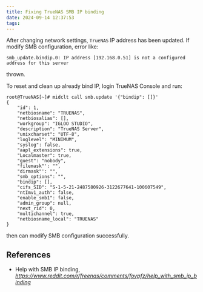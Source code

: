 ```yaml
---
title: Fixing TrueNAS SMB IP binding
date: 2024-09-14 12:37:53
tags:
---
```


After changing network settings, `TrueNAS` IP address has been updated. If modify SMB configuration, error like:

```
smb_update.bindip.0: IP address [192.168.0.51] is not a configured address for this server
```

thrown.

To reset and clean up already bind IP, login TrueNAS Console and run:

```
root@TrueNAS[~]# midclt call smb.update '{"bindip": []}'
{
    "id": 1,
    "netbiosname": "TRUENAS",
    "netbiosalias": [],
    "workgroup": "IGLOO STUDIO",
    "description": "TrueNAS Server",
    "unixcharset": "UTF-8",
    "loglevel": "MINIMUM",
    "syslog": false,
    "aapl_extensions": true,
    "Localmaster": true,
    "guest": "nobody",
    "filemask"': "",
    "dirmask"': "",
    "smb_options": "",
    "bindip": [],
    "cifs_SID": "S-1-5-21-2487580926-3122677641-100607549",
    "ntImv1_auth": false,
    "enable_smb1": false,
    "admin_group": null,
    "next_rid": 0,
    "multichannel": true,
    "netbiosname_local": "TRUENAS"
}
```

then can modify SMB configuration successfully.

References
----------

- Help with SMB IP binding, _https://www.reddit.com/r/freenas/comments/fovpfz/help_with_smb_ip_binding_
